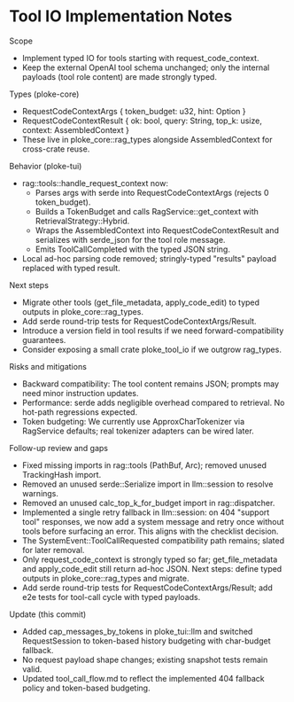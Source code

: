 # Tool IO Implementation Notes

Scope
- Implement typed IO for tools starting with request_code_context.
- Keep the external OpenAI tool schema unchanged; only the internal payloads (tool role content) are made strongly typed.

Types (ploke-core)
- RequestCodeContextArgs { token_budget: u32, hint: Option<String> }
- RequestCodeContextResult { ok: bool, query: String, top_k: usize, context: AssembledContext }
- These live in ploke_core::rag_types alongside AssembledContext for cross-crate reuse.

Behavior (ploke-tui)
- rag::tools::handle_request_context now:
  - Parses args with serde into RequestCodeContextArgs (rejects 0 token_budget).
  - Builds a TokenBudget and calls RagService::get_context with RetrievalStrategy::Hybrid.
  - Wraps the AssembledContext into RequestCodeContextResult and serializes with serde_json for the tool role message.
  - Emits ToolCallCompleted with the typed JSON string.
- Local ad-hoc parsing code removed; stringly-typed "results" payload replaced with typed result.

Next steps
- Migrate other tools (get_file_metadata, apply_code_edit) to typed outputs in ploke_core::rag_types.
- Add serde round-trip tests for RequestCodeContextArgs/Result.
- Introduce a version field in tool results if we need forward-compatibility guarantees.
- Consider exposing a small crate ploke_tool_io if we outgrow rag_types.

Risks and mitigations
- Backward compatibility: The tool content remains JSON; prompts may need minor instruction updates.
- Performance: serde adds negligible overhead compared to retrieval. No hot-path regressions expected.
- Token budgeting: We currently use ApproxCharTokenizer via RagService defaults; real tokenizer adapters can be wired later.

Follow-up review and gaps
- Fixed missing imports in rag::tools (PathBuf, Arc); removed unused TrackingHash import.
- Removed an unused serde::Serialize import in llm::session to resolve warnings.
- Removed an unused calc_top_k_for_budget import in rag::dispatcher.
- Implemented a single retry fallback in llm::session: on 404 "support tool" responses, we now add a system message and retry once without tools before surfacing an error. This aligns with the checklist decision.
- The SystemEvent::ToolCallRequested compatibility path remains; slated for later removal.
- Only request_code_context is strongly typed so far; get_file_metadata and apply_code_edit still return ad-hoc JSON. Next steps: define typed outputs in ploke_core::rag_types and migrate.
- Add serde round-trip tests for RequestCodeContextArgs/Result; add e2e tests for tool-call cycle with typed payloads.

Update (this commit)
- Added cap_messages_by_tokens in ploke_tui::llm and switched RequestSession to token-based history budgeting with char-budget fallback.
- No request payload shape changes; existing snapshot tests remain valid.
- Updated tool_call_flow.md to reflect the implemented 404 fallback policy and token-based budgeting.
